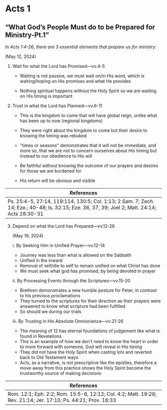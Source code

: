 # Acts 1

## “What God’s People Must do to be Prepared for Ministry-Pt.1”

_In Acts 1:4-26, there are 3 essential elements that prepare us for ministry:_

(May 12, 2024)

1. Wait for what the Lord has Promised—vv.4-5

    - Waiting is not passive, we must wait on/in His word, which is waiting/hoping on His promises and what He provides

    - Nothing spiritual happens without the Holy Spirit so we are waiting on His timing is important

1. Trust in what the Lord has Planned—vv.6-11

    - This is the kingdom to come that will have global reign, unlike what has been up to now (regional kingdoms)
    - They were right about the kingdom to come but their desire to knowing the timing was rebuked
    - "times or seasons" demonstrates that it will not be immediate, and more so, that we are not to concern ourselves about His timing but instead to our obedience to His will
    - Be faithful without knowing the outcome of our prayers and desires for those we are burdened for

    - His return will be obvious and visible

|References|
|-|
|Ps. 25:4-5, 27:14, 119:114, 130:5; Col. 1:13; 2 Sam. 7; Zech. 14; Eze.; 40-48; Is. 32:15; Eze. 36, 37, 39; Joel 2; Matt. 24:14; Acts 28:30-31|

3. Depend on what the Lord has Prepared—vv.12-26

    (May 19, 2024)

    i. By Seeking Him in Unified Prayer—vv.12-14

    - Journey was less than what is allowed on the Sabbath
    - Unified in the inward
    - Removal of self/die to self to remain unified on what Christ has done
    - We must seek what god has promised, by being devoted in prayer

    ii. By Processing Events through the Scriptures—vv.15-20

    - Brethren demonstrates a new humble posture for Peter, in contrast to his previous proclamations
    - They turned to the scriptures for their direction as their prayers were answered to know what scripture had been fulfilled
    - So should we during our trials

    iii. By Trusting in His Absolute Omniscience—vv.21-26

    - The meaning of 12 has eternal foundations of judgement like what is found in Revelations
    - This is an example of how we don't need to know the heart in order to more forward with someone, God will reveal in His timing
    - They did not have the Holy Spirit when casting lots and reverted back to Old Testament ways
    - Acts, as a narrative, is not prescriptive like the epistles, therefore a move away from this practice shows the Holy Spirit become the trustworthy source of making decisions

|References|
|-|
|Rom. 12:1; Eph. 2:2; Rom. 15:5-6, 12:12; Col. 4:2; Matt. 19:28; Rev. 21:14; Jer. 17:10; Ps. 44:21; Prov. 16:33|
